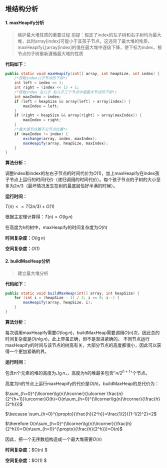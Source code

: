 ## 堆结构分析

#### 1. maxHeapify分析

> 维护最大堆性质的重要过程
> 前提：假定了index的左子树和右子树均为最大堆，此时array[index]可能小于其孩子节点，这违背了最大堆的性质，maxHeapify让array[index]的值在最大堆中逐级下降，使下标为index，根节点的子树重新遵循最大堆的性质

**代码如下：**

```java
public static void maxHeapify(int[] array, int heapSize, int index) {
    /*获取index儿子节点的下标*/
    int left = index << 1;
    int right = (index << 1) + 1;
    /*获取index 左儿子 右儿子三个节点中值最大节点的下标*/
    int maxIndex = index;
    if (left < heapSize && array[left] > array[index]) {
        maxIndex = left;
    }
    if (right < heapSize && array[right] > array[maxIndex]) {
        maxIndex = right;
    }
    /*最大值节点置于父节点位置*/
    if (maxIndex != index) {
        exchange(array, index, maxIndex);
        maxHeapify(array, heapSize, maxIndex);
    }
}
```

**算法分析：**

调整index和index的左右子节点的时间代价为$O(1)$，加上maxHeapify在index孩子节点上运行的时间代价（递归调用的时间代价）。每个孩子节点的子树的大小至多为$2n/3$（最坏情况发生在树的最底层恰好半满的时候）。

**运行时间：**

$T(n)<=T(2n/3)+O(1)$

根据主定理计算得：$T(n)=O(\lg{n})$

在高度为h的树中，maxHeapify的时间复杂度为$O(h)$

**时间复杂度：**$O(\lg{n})$

**空间复杂度：**$O(1)$

#### 2. buildMaxHeap分析

> 建立最大堆分析

**代码如下：**

```java
public static void buildMaxHeap(int[] array, int heapSize) {
    for (int i = (heapSize - 1) / 2; i >= 0; i--) {
        maxHeapify(array, heapSize, i);
    }
}
```

**算法分析：**

每次调用maxHeapify需要$O(\log{n})$，buildMaxHeap需要调用$O(n)$次，因此总的时间复杂度是$O(n\lg{n})$，此上界虽正确，但不是渐进紧确的。
不同节点运行maxHeapify的时间与该节点的树高有关，大部分节点的高度都很小，因此可以获得一个更加紧确的界。

**运行时间：**

包含n个元素的堆的高度为$\llcorner\lg{n}\lrcorner$，高度为h的堆最多包含$\ulcorner n/2^{h+1}\urcorner$个节点。

高度为h的节点上运行maxHeapify的代价是$O(h)$，buildMaxHeap的总代价为：

$\sum_{h=0}^{\llcorner\lg{n}\lrcorner}{\ulcorner \frac{n}{2^{h+1}}\urcorner}O(h)=O(n\sum_{h=0}^{\llcorner\lg{n}\lrcorner}{\frac{h}{2^h}})$

$\because \sum_{h=0}^{\propto}{\frac{h}{2^h}}=\frac{1/2}{(1-1/2)^2}=2$

$\therefore O(n\sum_{h=0}^{\llcorner\lg{n}\lrcorner}{\frac{h}{2^h}})=O(n\sum_{h=0}^{\propto}{\frac{h}{2^h}})=O(n)$

因此，把一个无序数组构造成一个最大堆需要$O(n)$

**时间复杂度：**$O(n) $

**空间复杂度：**$O(1) $

